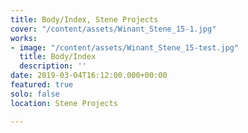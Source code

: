 ```yaml
---
title: Body/Index, Stene Projects
cover: "/content/assets/Winant_Stene_15-1.jpg"
works:
- image: "/content/assets/Winant_Stene_15-test.jpg"
  title: Body/Index
  description: ''
date: 2019-03-04T16:12:00.000+00:00
featured: true
solo: false
location: Stene Projects

---
```

